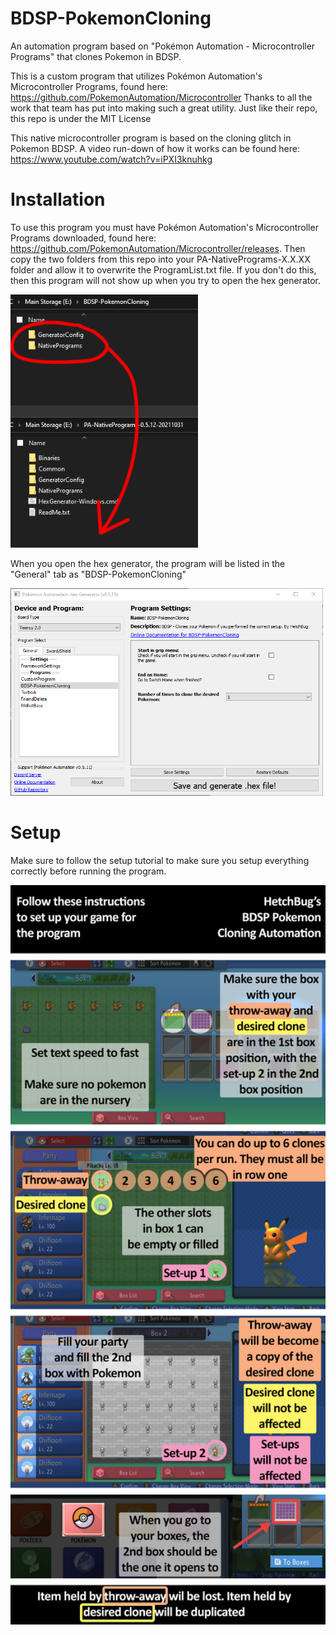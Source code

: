 # BDSP-PokemonCloning
An automation program based on "Pokémon Automation - Microcontroller Programs" that clones Pokemon in BDSP.


This is a custom program that utilizes Pokémon Automation's Microcontroller Programs, found here: https://github.com/PokemonAutomation/Microcontroller
Thanks to all the work that team has put into making such a great utility. Just like their repo, this repo is under the MIT License

This native microcontroller program is based on the cloning glitch in Pokemon BDSP. A video run-down of how it works can be found here: https://www.youtube.com/watch?v=iPXI3knuhkg

# Installation
To use this program you must have Pokémon Automation's Microcontroller Programs downloaded, found here: https://github.com/PokemonAutomation/Microcontroller/releases.
Then copy the two folders from this repo into your PA-NativePrograms-X.X.XX folder and allow it to overwrite the ProgramList.txt file. If you don't do this, then this program will not show up when you try to open the hex generator.

<img src="wiki/Installation.png" width="300">

When you open the hex generator, the program will be listed in the "General" tab as "BDSP-PokemonCloning"

<img src="wiki/Program-visual.png" width="500">

# Setup
Make sure to follow the setup tutorial to make sure you setup everything correctly before running the program.

<img src="wiki/Setup-tutorial.png" width="800">
